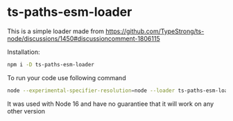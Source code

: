 # ts-paths-esm-loader

This is a simple loader made from https://github.com/TypeStrong/ts-node/discussions/1450#discussioncomment-1806115

Installation:

```bash
npm i -D ts-paths-esm-loader
```

To run your code use following command

```bash
node --experimental-specifier-resolution=node --loader ts-paths-esm-loader
```

It was used with Node 16 and have no guarantiee that it will work on any other version 
